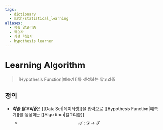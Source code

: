 ```yaml
---
tags:
  - dictionary
  - math/statistical_learning
aliases:
  - 학습 알고리즘
  - 학습자
  - 가설 학습자
  - hypothesis learner
---
```

# Learning Algorithm
> [[Hypothesis Function|예측기]]를 생성하는 알고리즘
## 정의 
+ ***학습 알고리즘***은 [[Data Set|데이터셋]]을 입력으로 [[Hypothesis Function|예측기]]를 생성하는 [[Algorithm|알고리즘]] 
	+ $$\mathcal A: \mathcal D\to \mathcal F$$